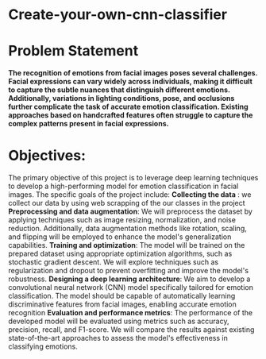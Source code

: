 ﻿# Create-your-own-cnn-classifier

 # Problem Statement
 **The recognition of emotions from facial images poses several challenges. Facial 
expressions can vary widely across individuals, making it difficult to capture the subtle nuances 
that distinguish different emotions. Additionally, variations in lighting conditions, pose, and 
occlusions further complicate the task of accurate emotion classification. Existing approaches 
based on handcrafted features often struggle to capture the complex patterns present in facial 
expressions.**

# Objectives:
The primary objective of this project is to leverage deep learning techniques to develop a 
high-performing model for emotion classification in facial images. The specific goals of the 
project include:
**Collecting the data** : we collect our data by using web scrapping of the our classes in the 
project 
**Preprocessing and data augmentation**: We will preprocess the dataset by applying 
techniques such as image resizing, normalization, and noise reduction. Additionally, data 
augmentation methods like rotation, scaling, and flipping will be employed to enhance the 
model's generalization capabilities.
**Training and optimization**: The model will be trained on the prepared dataset using 
appropriate optimization algorithms, such as stochastic gradient descent. We will explore
techniques such as regularization and dropout to prevent overfitting and improve the 
model's robustness.
**Designing a deep learning architecture**: We aim to develop a convolutional neural network 
(CNN) model specifically tailored for emotion classification. The model should be capable of 
automatically learning discriminative features from facial images, enabling accurate emotion 
recognition
**Evaluation and performance metrics**: The performance of the developed model will be 
evaluated using metrics such as accuracy, precision, recall, and F1-score. We will compare 
the results against existing state-of-the-art approaches to assess the model's effectiveness in 
classifying emotions.

